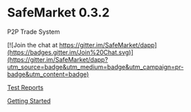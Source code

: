 # SafeMarket 0.3.2

P2P Trade System

[![Join the chat at https://gitter.im/SafeMarket/dapp](https://badges.gitter.im/Join%20Chat.svg)](https://gitter.im/SafeMarket/dapp?utm_source=badge&utm_medium=badge&utm_campaign=pr-badge&utm_content=badge)

[Test Reports](/reports/0.3.2/)

[Getting Started](https://github.com/SafeMarket/dapp/wiki/Getting-Started)